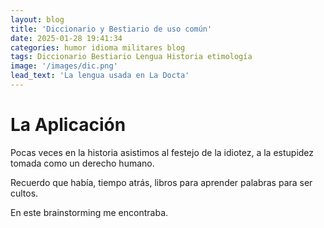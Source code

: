 ```yaml
---
layout: blog
title: 'Diccionario y Bestiario de uso común'
date: 2025-01-28 19:41:34
categories: humor idioma militares blog
tags: Diccionario Bestiario Lengua Historia etimología
image: '/images/dic.png'
lead_text: 'La lengua usada en La Docta'
---
```


# La Aplicación

Pocas veces en la historia asistimos al festejo de la idiotez, a la estupidez tomada como un derecho humano.

Recuerdo que había, tiempo atrás, libros para aprender palabras para ser cultos.

En este brainstorming me encontraba. 
